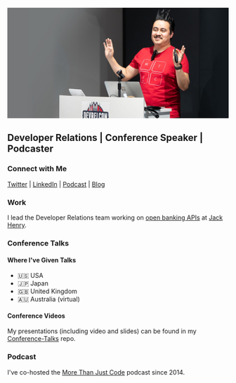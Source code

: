 ![Jaime Lopez Jr](https://github.com/DevWithTheHair/DevWithTheHair/blob/master/jaime-lopez-jr.jpg)

## Developer Relations | Conference Speaker | Podcaster

### Connect with Me

[Twitter](https://twitter.com/devwiththehair) | [LinkedIn](https://www.linkedin.com/in/jaime-lopez-jr-247b968/) | [Podcast](http://mtjc.fm) | [Blog](http://www.devwiththehair.com)

### Work

I lead the Developer Relations team working on [open banking APIs](https://jackhenry.dev) at [Jack Henry](https://www.jackhenry.com/what-we-offer/digital-banking/open-banking-platform-integration).

### Conference Talks

#### Where I've Given Talks

- 🇺🇸 USA
- 🇯🇵 Japan
- 🇬🇧 United Kingdom
- 🇦🇺 Australia (virtual)

#### Conference Videos

My presentations (including video and slides) can be found in my [Conference-Talks](https://github.com/DevWithTheHair/Conference-Talks) repo.

### Podcast

I've co-hosted the [More Than Just Code](http://mtjc.fm) podcast since 2014.
